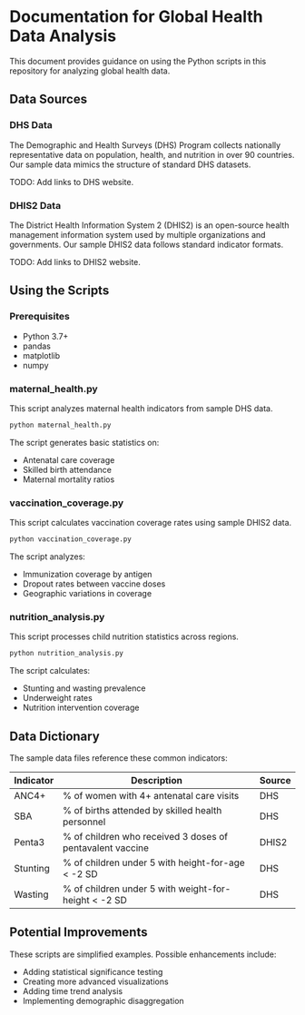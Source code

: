 # Documentation for Global Health Data Analysis

This document provides guidance on using the Python scripts in this repository for analyzing global health data.

## Data Sources

### DHS Data
The Demographic and Health Surveys (DHS) Program collects nationally representative data on population, health, and nutrition in over 90 countries. Our sample data mimics the structure of standard DHS datasets.

TODO: Add links to DHS website.

### DHIS2 Data
The District Health Information System 2 (DHIS2) is an open-source health management information system used by multiple organizations and governments. Our sample DHIS2 data follows standard indicator formats.

TODO: Add links to DHIS2 website.

## Using the Scripts

### Prerequisites
- Python 3.7+
- pandas
- matplotlib
- numpy

### maternal_health.py
This script analyzes maternal health indicators from sample DHS data.

```python
python maternal_health.py
```

The script generates basic statistics on:
- Antenatal care coverage
- Skilled birth attendance
- Maternal mortality ratios

### vaccination_coverage.py
This script calculates vaccination coverage rates using sample DHIS2 data.

```python
python vaccination_coverage.py
```

The script analyzes:
- Immunization coverage by antigen
- Dropout rates between vaccine doses
- Geographic variations in coverage

### nutrition_analysis.py
This script processes child nutrition statistics across regions.

```python
python nutrition_analysis.py
```

The script calculates:
- Stunting and wasting prevalence
- Underweight rates
- Nutrition intervention coverage

## Data Dictionary

The sample data files reference these common indicators:

| Indicator | Description | Source |
|-----------|-------------|--------|
| ANC4+ | % of women with 4+ antenatal care visits | DHS |
| SBA | % of births attended by skilled health personnel | DHS |
| Penta3 | % of children who received 3 doses of pentavalent vaccine | DHIS2 |
| Stunting | % of children under 5 with height-for-age < -2 SD | DHS |
| Wasting | % of children under 5 with weight-for-height < -2 SD | DHS |

## Potential Improvements

These scripts are simplified examples. Possible enhancements include:
- Adding statistical significance testing
- Creating more advanced visualizations
- Adding time trend analysis
- Implementing demographic disaggregation